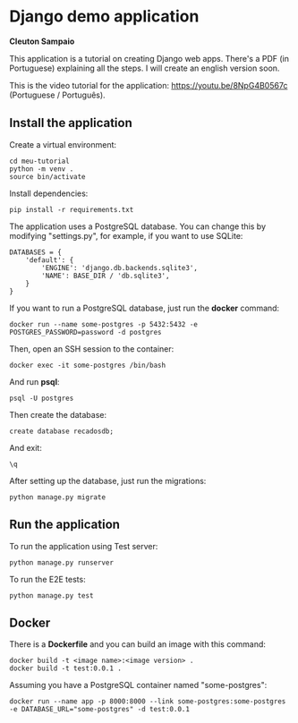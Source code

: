 # Django demo application
**Cleuton Sampaio**

This application is a tutorial on creating Django web apps. There's a PDF (in Portuguese) explaining all the steps. I will create an english version soon. 

This is the video tutorial for the application: https://youtu.be/8NpG4B0567c (Portuguese / Português).

## Install the application

Create a virtual environment: 
```
cd meu-tutorial
python -m venv .
source bin/activate
```

Install dependencies: 
```
pip install -r requirements.txt
```

The application uses a PostgreSQL database. You can change this by modifying "settings.py", for example, if you want to use SQLite: 

```
DATABASES = {
    'default': {
        'ENGINE': 'django.db.backends.sqlite3',
        'NAME': BASE_DIR / 'db.sqlite3',
    }
}
```

If you want to run a PostgreSQL database, just run the **docker** command: 
```
docker run --name some-postgres -p 5432:5432 -e POSTGRES_PASSWORD=password -d postgres
```

Then, open an SSH session to the container: 
```
docker exec -it some-postgres /bin/bash
```

And run **psql**: 
```
psql -U postgres
```

Then create the database: 
```
create database recadosdb;
```

And exit: 
```
\q
```

After setting up the database, just run the migrations: 
```
python manage.py migrate
```

## Run the application

To run the application using Test server: 
```
python manage.py runserver
```

To run the E2E tests: 
```
python manage.py test
```

## Docker

There is a **Dockerfile** and you can build an image with this command: 
```
docker build -t <image name>:<image version> .
docker build -t test:0.0.1 .
```

Assuming you have a PostgreSQL container named "some-postgres": 
```
docker run --name app -p 8000:8000 --link some-postgres:some-postgres -e DATABASE_URL="some-postgres" -d test:0.0.1
```




